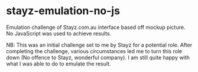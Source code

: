 # stayz-emulation-no-js
Emulation challenge of Stayz.com.au interface based off mockup picture. No JavaScript was used to achieve results.

NB: This was an initial challenge set to me by Stayz for a potential role. After completing the challenge, various circumstances led me to turn this role down (No offence to Stayz, wonderful company). I am still quite happy with what I was able to do to emulate the result.
